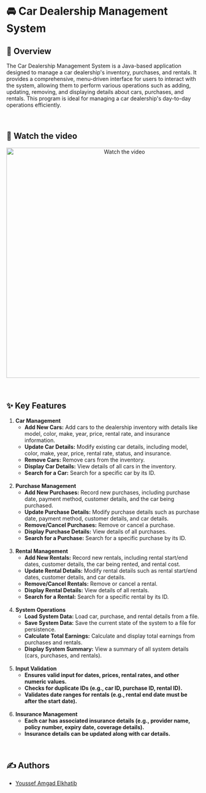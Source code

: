 <h1>🚘 Car Dealership Management System</h1>
<h2>📖 Overview</h2>
<p>The Car Dealership Management System is a Java-based application designed to manage a car dealership's inventory, purchases, and rentals. It provides a comprehensive, menu-driven interface for users to interact with the system, allowing them to perform various operations such as adding, updating, removing, and displaying details about cars, purchases, and rentals. This program is ideal for managing a car dealership's day-to-day operations efficiently.</p>
</br>
<h2>🎥 Watch the video</h2>
<p align="center">
  <a href="https://www.youtube.com/watch?v=UOt4hgVDt0c">
    <img src="https://www.mitsubishicars.com/content/dam/mitsubishi-motors-us/images/siteimages/become-a-dealer/2024-mitsubishi-dealer-vehicle-lineup.jpg" alt="Watch the video" width="600">
  </a>
</p>
</br>
<h2>✨ Key Features</h2>
<ol>
    <li><strong>Car Management</strong>
    </br>
        <ul>
            <li><strong>Add New Cars:</strong> Add cars to the dealership inventory with details like model, color, make, year, price, rental rate, and insurance information.</li>
            <li><strong>Update Car Details:</strong> Modify existing car details, including model, color, make, year, price, rental rate, status, and insurance.</li>
            <li><strong>Remove Cars:</strong> Remove cars from the inventory.</li>
            <li><strong>Display Car Details:</strong> View details of all cars in the inventory.</li>
            <li><strong>Search for a Car:</strong> Search for a specific car by its ID.</li>
        </ul>
    </li>
    </br>
    <li><strong>Purchase Management</strong>
    </br>
        <ul>
            <li><strong>Add New Purchases:</strong> Record new purchases, including purchase date, payment method, customer details, and the car being purchased.</li>
            <li><strong>Update Purchase Details:</strong> Modify purchase details such as purchase date, payment method, customer details, and car details.</li>
            <li><strong>Remove/Cancel Purchases:</strong> Remove or cancel a purchase.</li>
            <li><strong>Display Purchase Details:</strong> View details of all purchases.</li>
            <li><strong>Search for a Purchase:</strong> Search for a specific purchase by its ID.</li>
        </ul>
    </li>
    </br>
    <li><strong>Rental Management</strong>
    </br>
        <ul>
            <li><strong>Add New Rentals:</strong> Record new rentals, including rental start/end dates, customer details, the car being rented, and rental cost.</li>
            <li><strong>Update Rental Details:</strong> Modify rental details such as rental start/end dates, customer details, and car details.</li>
            <li><strong>Remove/Cancel Rentals:</strong> Remove or cancel a rental.</li>
            <li><strong>Display Rental Details:</strong> View details of all rentals.</li>
            <li><strong>Search for a Rental:</strong> Search for a specific rental by its ID.</li>
        </ul>
    </li>
    </br>
    <li><strong>
       System Operations
    </strong>
    </br>
<ul>
    <li><strong>Load System Data:</strong> Load car, purchase, and rental details from a file.</li>
    <li><strong>Save System Data:</strong> Save the current state of the system to a file for persistence.</li>
    <li><strong>Calculate Total Earnings:</strong> Calculate and display total earnings from purchases and rentals.</li>
    <li><strong>Display System Summary:</strong> View a summary of all system details (cars, purchases, and rentals).</li>
</ul> 
    </li>
    </br>    
<li>
    <strong>Input Validation</strong>
    </br>
    <ul>
    <li><strong>Ensures valid input for dates, prices, rental rates, and other numeric values.</strong></li>
    <li><strong>Checks for duplicate IDs (e.g., car ID, purchase ID, rental ID).</strong></li>
    <li><strong>Validates date ranges for rentals (e.g., rental end date must be after the start date).</strong></li>
    </ul>
</li>
    </br>
<li>
    <strong>Insurance Management</strong>
    </br>
    <ul>
    <li><strong>Each car has associated insurance details (e.g., provider name, policy number, expiry date, coverage details).</strong></li>
    <li><strong>Insurance details can be updated along with car details.</strong></li>
</ul>
</li>

</ol>

</br>
<h2>✍️ Authors</h2>

- [Youssef Amgad Elkhatib](https://github.com/Youssef-Amgad-Elkhatib)








